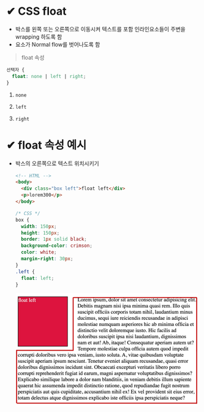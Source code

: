 # ✔ CSS float
- 박스를 왼쪽 또는 오른쪽으로 이동시켜 텍스트를 포함 인라인요소들이 주변을 wrapping 하도록 함
- 요소가 Normal flow를 벗어나도록 함

> float 속성

```css
선택자 {
  float: none | left | right;
}
```

1. `none`

2. `left`

3. `right`
  


# ✔ float 속성 예시

- 박스의 오른쪽으로 텍스트 위치시키기

  ```html
  <!-- HTML -->
  <body>
    <div class="box left">float left</div>
    <p>lorem300</p>
  </body>
  ```

  ```css
  /* CSS */
  box {
    width: 150px;
    height: 150px;
    border: 1px solid black;
    background-color: crimson;
    color: white;
    margin-right: 30px;
  }
  .left {
    float: left;
  }
  ```

  ![float left한 결과 이미지](image/float_left.png)